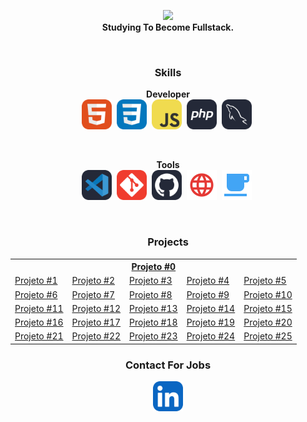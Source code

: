 <p align='center'>
    <img src='https://img001.prntscr.com/file/img001/1X8Bn5yDTR-R8O-sRzfWfw.png'><br>
    <b>Studying To Become Fullstack.</b>
</p><br>

<h3 align='center'>Skills</h3>

<p align="center">
    <b>Developer</b><br>
    <img src='https://github.com/tandpfun/skill-icons/raw/main/icons/HTML.svg' width='48'>&nbsp;
    <img src='https://github.com/tandpfun/skill-icons/raw/main/icons/CSS.svg' width='48'>&nbsp;
    <img src='https://github.com/tandpfun/skill-icons/raw/main/icons/JavaScript.svg' width='48'>&nbsp;
    <img src="https://github.com/tandpfun/skill-icons/raw/main/icons/PHP-Dark.svg" width="48">&nbsp;
    <img src="https://github.com/tandpfun/skill-icons/raw/main/icons/MySQL-Dark.svg" width="48">&nbsp;
</p><br>

<p align="center">
    <b>Tools</b><br>
    <img src="https://github.com/tandpfun/skill-icons/raw/main/icons/VSCode-Dark.svg" width="48">&nbsp;
    <img src="https://github.com/tandpfun/skill-icons/blob/main/icons/Git.svg" width='48'>&nbsp;
    <img src="https://github.com/tandpfun/skill-icons/blob/main/icons/Github-Dark.svg" width='48'>&nbsp;
    <img src="https://github.com/PKief/vscode-material-icon-theme/blob/main/icons/http.svg" width='48'>&nbsp;
    <img src="https://github.com/PKief/vscode-material-icon-theme/blob/main/icons/coffee.svg" width='48'>&nbsp;
    
</p><br>

<h3 align='center'>Projects</h3>

<table align='center'>
    <tr><th colspan="5"><a href="https://github.com/Njeskj/Projeto-0" target="_blank">Projeto #0</a></th></tr>
    <tr>
        <td><a href="https://github.com/Njeskj/Projeto-1" target="_blank">Projeto #1</a></td>
        <td><a href="https://github.com/Njeskj/Projeto-2" target="_blank">Projeto #2</a></td>
        <td><a href="https://github.com/Njeskj/Projeto_3" target="_blank">Projeto #3</a></td>
        <td><a href="https://github.com/Njeskj/Projeto-4" target="_blank">Projeto #4</a></td>
        <td><a href="https://github.com/Njeskj/Projeto-5" target="_blank">Projeto #5</a></td>
    </tr>
    <tr>
        <td><a href="https://github.com/Njeskj/Projeto-6" target="_blank">Projeto #6</a></td>
        <td><a href="https://github.com/Njeskj/Projeto-7" target="_blank">Projeto #7</a></td>
        <td><a href="https://github.com/Njeskj/Projeto-8" target="_blank">Projeto #8</a></td>
        <td><a href="https://github.com/Njeskj/Projeto-9" target="_blank">Projeto #9</a></td>
        <td><a href="https://github.com/Njeskj/Projeto-10" target="_blank">Projeto #10</a></td>
    </tr>
    <tr>
        <td><a href="https://github.com/Njeskj/Projeto-11-delivery" target="_blank">Projeto #11</a></td>
        <td><a href="https://github.com/Njeskj/Projeto-12" target="_blank">Projeto #12</a></td>
        <td><a href="https://github.com/Njeskj/Projeto-13" target="_blank">Projeto #13</a></td>
        <td><a href="https://github.com/Njeskj/Projeto-14" target="_blank">Projeto #14</a></td>
        <td><a href="https://github.com/Njeskj/Projeto-15" target="_blank">Projeto #15</a></td>
    </tr>
    <tr>
        <td><a href="https://github.com/Njeskj/Projeto-16" target="_blank">Projeto #16</a></td>
        <td><a href="https://github.com/Njeskj/Projeto-17" target="_blank">Projeto #17</a></td>
        <td><a href="https://github.com/Njeskj/Projeto-18" target="_blank">Projeto #18</a></td>
        <td><a href="https://github.com/Njeskj/Projeto-19" target="_blank">Projeto #19</a></td>
        <td><a href="https://github.com/Njeskj/Projeto-20" target="_blank">Projeto #20</a></td>
    </tr>
    <tr>
        <td><a href="https://github.com/Njeskj/Projeto_21" target="_blank">Projeto #21</a></td>
        <td><a href="https://github.com/Njeskj/Projeto-22" target="_blank">Projeto #22</a></td>
        <td><a href="https://github.com/Njeskj/Projeto-23" target="_blank">Projeto #23</a></td>
        <td><a href="https://github.com/Njeskj/Projeto-24" target="_blank">Projeto #24</a></td>
        <td><a href="https://github.com/Njeskj/Projeto-25" target="_blank">Projeto #25</a></td>
    </tr>
</table>

<h3 align='center'>Contact For Jobs</h3>

<p align="center">
<a href="https://www.linkedin.com/in/israel-macedo-008177269/" target="_blank"><img src="https://github.com/tandpfun/skill-icons/raw/main/icons/LinkedIn.svg" width="48"></a>
</p>

